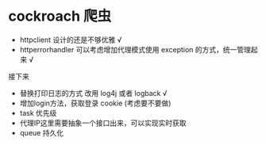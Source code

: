 # cockroach 爬虫

* httpclient 设计的还是不够优雅  √
* httperrorhandler 可以考虑增加代理模式使用 exception 的方式，统一管理起来 √

接下来

* 替换打印日志的方式 改用 log4j 或者 logback √
* 增加login方法，获取登录 cookie (考虑要不要做)
* task 优先级
* 代理IP这里需要抽象一个接口出来，可以实现实时获取
* queue 持久化